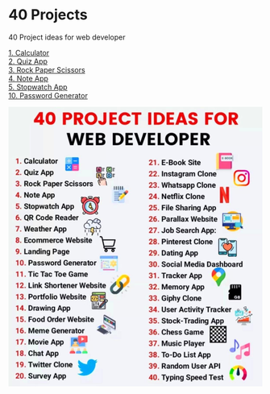 # 40 Projects
 40 Project ideas for web developer

[1. Calculator](https://konisdesign.github.io/40-Projects/1.%20Calculator/) <br/>
[2. Quiz App](https://konisdesign.github.io/40-Projects/2.%20Quiz%20App/) <br/>
[3. Rock Paper Scissors](https://konisdesign.github.io/40-Projects/3.%20Rock%20Paper%20Scissors/) <br/>
[4. Note App](https://konisdesign.github.io/40-Projects/4.%20Note%20App/) <br/>
[5. Stopwatch App](https://konisdesign.github.io/40-Projects/5.%20Stopwatch%20App/) <br/>
[10. Password Generator](https://konisdesign.github.io/40-Projects/10.%20Password%20Generator/)


![alt text](https://raw.githubusercontent.com/KonisDesign/40-Projects/main/projects.JPG)